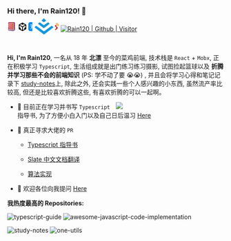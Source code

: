 <!--
![Metrics](https://metrics.lecoq.io/Rain120?template=classic&base.activity=0&base.community=0&base.repositories=0&base.metadata=0&followup=1&base.indepth=false&followup.sections=repositories&followup.indepth=false&config.timezone=Asia%2FShanghai)
-->

### Hi there, I'm Rain120! 👋

<div>
  <a target="_blank" href="https://rain120.github.io/study-notes/" style="display: inline-flex;">
    <img align="center" alt="Rain120 | 笔记 " width="21px" src="https://raw.githubusercontent.com/Rain120/rain120/master/assets/note.svg" />
  </a>

  <a target="_blank" href="https://codesandbox.io/u/rain120" style="display: inline-flex;">
    <img align="center" alt="Rain120" | CodeSandbox" width="20px" src="https://raw.githubusercontent.com/Rain120/rain120/master/assets/codesandbox.svg" />
  </a>
  <a target="_blank" href="https://www.zhihu.com/people/yan-yang-nian-hua-120" style="display: inline-flex;">
    <img align="center" alt="Rain120 | 知乎 " width="21px" src="https://raw.githubusercontent.com/Rain120/rain120/master/assets/zhihu.svg" />
  </a>
  <a target="_blank" href="https://juejin.im/user/57c616496be3ff00584f54db" style="display: inline-flex;">
    <img align="center" alt="Rain120 | 掘金 " width="21px" style="transform: scale(2.5);" src="https://raw.githubusercontent.com/Rain120/rain120/master/assets/juejin.svg" />
  </a>
  <a target="_blank" href="http://weibo.com/5304058050/profile" style="display: inline-flex;">
    <img align="center" alt="Rain120 | 微博 " width="21px" src="https://raw.githubusercontent.com/Rain120/rain120/master/assets/weibo.svg" />
  </a>
  <a target="_blank" href="http://github.com/rain120" style="display: inline-flex;">
    <img align="center" alt="Rain120 | Github | Visitor" src="https://visitor-badge.glitch.me/badge?page_id=rain120" />
  </a>
</div>

<br />
<br />

**Hi, I'm Rain120**, 一名从 18 年 **北漂** 至今的菜鸡前端, 技术栈是 `React` + `Mobx`, 正在积极学习 `Typescript`, 生活组成就是出门练习练习摄影, 试图捡起篮球以及 **折腾并学习那些不会的前端知识** (PS: 学不动了要 😭😭) , 并且会将学习心得和笔记记录下 [study-notes](https://rain120.github.io/study-notes/)上, 除此之外, 还会实践一些个人感兴趣的小东西, 虽然流产率比较高, 但还是比较喜欢折腾这些, 有喜欢折腾的可以一起啊。
                                                                                                               
[<img align="right" width="50%" src="https://github-readme-stats.anuraghazra1.vercel.app/api?username=Rain120&show_icons=true">](https://metrics.lecoq.io/rain120?template=classic)
                                                                                                             
<!--
**Rain120/rain120** is a ✨ _special_ ✨ repository because its `README.md` (this file) appears on your GitHub profile.

Here are some ideas to get you started:

- 🔭 I’m currently working on ...
- 🌱 I’m currently learning ...
- 👯 I’m looking to collaborate on ...
- 🤔 I’m looking for help with ...
- 💬 Ask me about ...
- 📫 How to reach me: ...
- 😄 Pronouns: ...
- ⚡ Fun fact: ...
-->

-   🌱 目前正在学习并书写 `Typescript` 指导书, 为了方便小白入门以及自己日后温习 [Here](https://github.com/Rain120/typescript-guide)

-   👯 真正寻求大佬的 `PR`

    -   [Typescript 指导书](https://github.com/Rain120/typescript-guide/pulls)

    -   [Slate 中文文档翻译](https://github.com/Rain120/athena/pulls)

    -   [算法实现](https://github.com/Rain120/awesome-javascript-code-implementation/pulls)

-   💬 欢迎各位向我提问 [Here](https://github.com/Rain120/rain120/issues)

<!--
**Languages and Tools:**

<div>
  <code><img height="20" src="https://raw.githubusercontent.com/github/explore/80688e429a7d4ef2fca1e82350fe8e3517d3494d/topics/javascript/javascript.png"></code>
  <code><img height="20" src="https://raw.githubusercontent.com/github/explore/80688e429a7d4ef2fca1e82350fe8e3517d3494d/topics/typescript/typescript.png"></code>
  <code><img height="20" src="https://raw.githubusercontent.com/github/explore/80688e429a7d4ef2fca1e82350fe8e3517d3494d/topics/react/react.png"></code>
  <code><img height="20" src="https://raw.githubusercontent.com/github/explore/80688e429a7d4ef2fca1e82350fe8e3517d3494d/topics/nodejs/nodejs.png"></code>
</div>

<br />

[![Rain120 Github States](https://github-readme-stats.anuraghazra1.vercel.app/api?username=Rain120&show_icons=true)](https://github.com/Rain120/)

[![Rain120 Github Top langs](https://github-readme-stats.vercel.app/api/top-langs/?username=rain120&layout=compact)](https://github.com/Rain120/)
-->

**我热度最高的 Repositories:**

![typescript-guide](https://github-readme-stats.vercel.app/api/pin/?username=Rain120&repo=typescript-guide&show_owner=true)
                                                                                                                 ![awesome-javascript-code-implementation](https://github-readme-stats.vercel.app/api/pin/?username=Rain120&repo=awesome-javascript-code-implementation&show_owner=true)

![study-notes](https://github-readme-stats.vercel.app/api/pin/?username=Rain120&repo=study-notes&show_owner=true)
                                                                                                               ![one-utils](https://github-readme-stats.vercel.app/api/pin/?username=tinyfe&repo=one-utils&show_owner=true)
